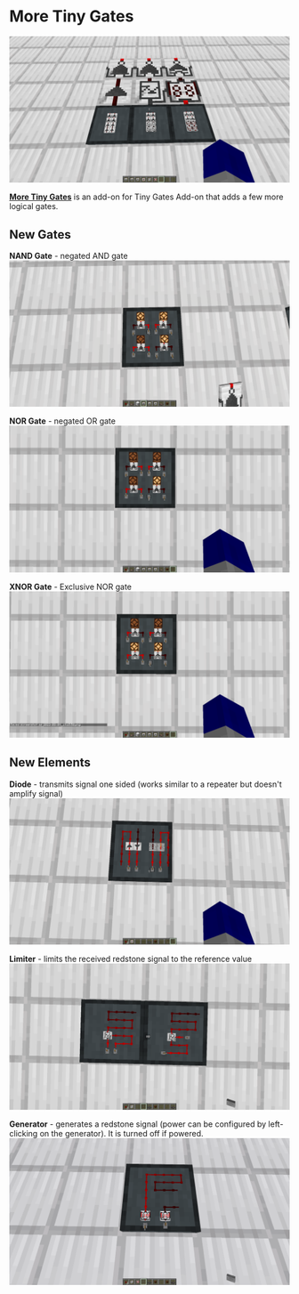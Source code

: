 # More Tiny Gates
![all](https://github.com/AmonDeShir/more-tiny-gates/blob/1.20/screenshots/all.png?raw=true)

[**More Tiny Gates**](https://www.curseforge.com/minecraft/mc-mods/more-tiny-gates) is an add-on for Tiny Gates Add-on that adds a few more logical gates.

## New Gates
**NAND Gate** - negated AND gate
![NAND Gate](https://github.com/AmonDeShir/more-tiny-gates/blob/1.20/screenshots/nand.png?raw=true "NAND Gate")

**NOR Gate** - negated OR gate
![NOR Gate](https://github.com/AmonDeShir/more-tiny-gates/blob/1.20/screenshots/nor.png?raw=true "NOR Gate")

**XNOR Gate** - Exclusive NOR gate
![XNOR Gate](https://github.com/AmonDeShir/more-tiny-gates/blob/1.20/screenshots/xnor.png?raw=true "XNOR Gate")


## New Elements
**Diode** - transmits signal one sided (works similar to a repeater but doesn't amplify signal)
![Diode](https://github.com/AmonDeShir/more-tiny-gates/blob/1.20/screenshots/diode.png?raw=true "Diode")

**Limiter** - limits the received redstone signal to the reference value
![Limiter](https://github.com/AmonDeShir/more-tiny-gates/blob/1.20/screenshots/limiter.png?raw=true "Limiter")

**Generator** - generates a redstone signal (power can be configured by left-clicking on the generator). It is turned off if powered.
![Generator](https://github.com/AmonDeShir/more-tiny-gates/blob/1.20/screenshots/generator.png?raw=true "Generator")
